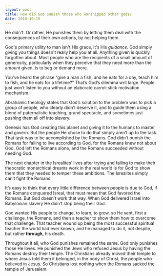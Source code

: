 ```yaml
---
layout: post
title: How did God punish those who worshipped other gods?
date: 2018-10-15
---
```


<p>He didn't. Or rather, He punishes them by letting them deal with the consequences of their own actions, by not helping them.</p><p>God's primary utility to man isn't His grace, it's His<i> guidance</i>. God simply giving you things doesn't really help you at all. Anything given is quickly forgotten about. Most people who are the recipients of a small amount of generosity, particularly when they perceive that they need more than the amount given, is to beg or demand more.</p><p>You’ve heard the phrase “give a man a fish, and he eats for a day, teach him to fish, and he eats for a lifetime?” That’s God’s dilemma writ large. People just won’t listen to you without an elaborate carrot-stick motivation mechanism.</p><p>Abrahamic theology states that God’s solution to the problem was to pick a group of people, who clearly didn’t deserve it, and to guide them using a blend of paternalistic teaching, grand spectacle, and sometimes just pushing them all off into slavery.</p><p>Genesis has God creating this planet and giving it to the humans to master and govern. But the people He chose to do that simply aren’t up to the task. That task was to be accomplished by the Romans. God didn’t punish the Romans for failing to live according to God, for the Romans knew not about God. God left the Romans alone, and the Romans succeeded without needing God.</p><p>The next chapter in the Isrealites’ lives after trying and failing to make their theocratic monarchical dreams work in the real world is for God to show them that they needed to temper these ambitions. The Isrealites simply can’t fight the Romans.</p><p>It’s easy to think that every little difference between people is due to God, if the Romans conquered Isreal, that must mean that God favored the Romans. But God doesn’t work that way. When God delivered Israel into Babylonian slavery He didn’t stop being their God.</p><p>God wanted His people to change, to learn, to grow, so He sent, first a challenge, the Romans, and then a teacher to show them how to overcome that challenge. That teacher wound up being the most successful spiritual teacher the world had ever known, and he managed to do it, not despite, but rather<b> through,</b> his death.</p><p>Throughout it all, who God punishes remained the same. God only punishes those He loves. He punished the Jews who refused Jesus by having the Romans destroy their temple. The Christians already moved their temple to where Jesus told them it belonged, in the body of Christ, the people who believed in Jesus. So Christians lost nothing when the Romans sacked the temple of Jerusalem.</p>
